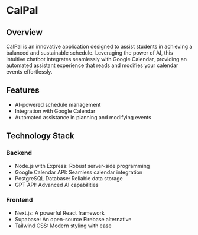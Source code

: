 # CalPal

## Overview

CalPal is an innovative application designed to assist students in achieving a balanced and sustainable schedule. Leveraging the power of AI, this intuitive chatbot integrates seamlessly with Google Calendar, providing an automated assistant experience that reads and modifies your calendar events effortlessly.

## Features

- AI-powered schedule management
- Integration with Google Calendar
- Automated assistance in planning and modifying events

## Technology Stack

### Backend
- Node.js with Express: Robust server-side programming
- Google Calendar API: Seamless calendar integration
- PostgreSQL Database: Reliable data storage
- GPT API: Advanced AI capabilities

### Frontend
- Next.js: A powerful React framework
- Supabase: An open-source Firebase alternative
- Tailwind CSS: Modern styling with ease



